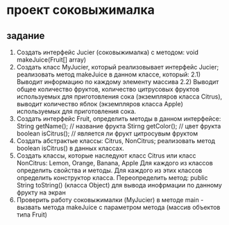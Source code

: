 # проект соковыжималка

## задание
1) Создать интерфейс Jucier (соковыжималка) с методом: void makeJuice(Fruit[] array)
2) Создать класс MyJucier, который реализовывает интерфейс Jucier; реализовать метод makeJuice в данном классе, который:
  2.1) Выводит информацию по каждому элементу массива
  2.2) Выводит общее количество фруктов, количество цитрусовых фруктов используемых для приготовления сока (экземпляров класса Citrus), выводит количество яблок (экземпляров класса Apple) используемых для приготовления сока.
3) Создать интерфейс Fruit, определить методы в данном интерфейсе:
  String getName(); // название фрукта
  Stirng getColor(); // цвет фрукта
  boolean isCitrus(); // является ли фрукт цитросувым фруктом
4) Создать абстрактые классы: Citrus, NonCitrus; реализовать метод boolean isCitrus() в данных классах.
5) Создать классы, которые наследуют класс Citrus или класс NonCitrus: Lemon, Orange, Banana, Apple
  Для каждого из классов определить свойства и методы.
  Для каждого из этих классов определить конструктор класса.
  Переопределить метод: public String toString() (класса Object) для вывода инофрмации по данному фрукту на экран
6) Проверить работу соковыжималки (MyJucier) в методе main - вызвать метода makeJuice с параметром метода (массив объектов типа Fruit)
